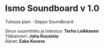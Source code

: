 # Ismo Soundboard v 1.0

Tulossa pian:
-Seppo Soundboard


Sivun suunnittelu ja toteutus: <b>Terho Loikkanen</b><br>
Yläbanneri: <b>Juha Kuusisto</b><br>
Äänet: <b>Esko Kovero</b>
